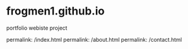 # frogmen1.github.io
portfolio webiste project

permalink: /index.html
permalink: /about.html
permalink: /contact.html
